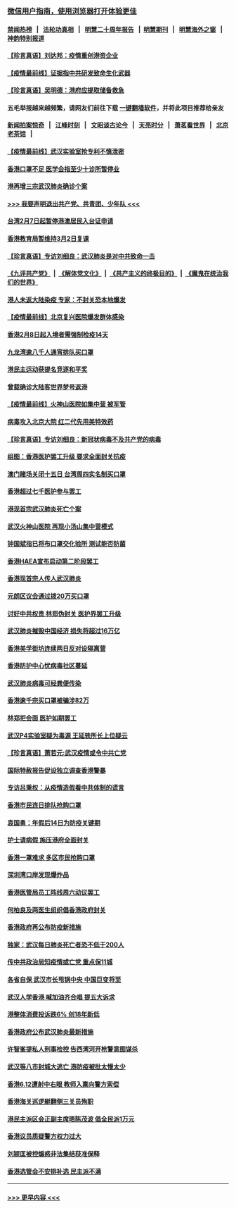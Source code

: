 ### [微信用户指南，使用浏览器打开体验更佳](https://github.com/gfw-breaker/banned-news1/blob/master/indexes/wechat-guide.md?t=0)
#### [禁闻热榜](热点新闻.md?t=0)  &nbsp;&nbsp;|&nbsp;&nbsp; [法轮功真相](https://github.com/gfw-breaker/truth/blob/master/README.md?t=0) &nbsp;&nbsp;|&nbsp;&nbsp; [明慧二十周年报告](https://github.com/gfw-breaker/mh-reports/blob/master/README.md?t=0) &nbsp;&nbsp;|&nbsp;&nbsp;[明慧期刊](https://github.com/gfw-breaker/mh-qikan) &nbsp;&nbsp;|&nbsp;&nbsp; [明慧海外之窗](https://github.com/gfw-breaker/mh-news/blob/master/README.md?t=0) &nbsp;&nbsp;|&nbsp;&nbsp; [神韵特别报道](https://github.com/gfw-breaker/mh-news/blob/master/shenyun.md?t=0)
#### [【珍言真语】刘达邦：疫情重创港资企业](../pages/nsc415/n11854274.md?t=02092022) 
#### [【疫情最前线】证据指中共研发致命生化武器](../pages/nsc415/n11853087.md?t=02092022) 
#### [【珍言真语】吴明德：港府应提取储备救急](../pages/nsc415/n11852734.md?t=02092022) 
#### 五毛举报越来越频繁，请网友们前往下载 [一键翻墙软件](https://github.com/gfw-breaker/ssr-accounts)，并将此项目推荐给亲友
#### [新闻拍案惊奇](https://github.com/gfw-breaker/banned-news1/blob/master/pages/link4.md) &nbsp;&nbsp;|&nbsp;&nbsp; [江峰时刻](https://github.com/gfw-breaker/banned-news1/blob/master/pages/link4.md) &nbsp;&nbsp;|&nbsp;&nbsp; [文昭谈古论今](https://github.com/gfw-breaker/banned-news1/blob/master/pages/link4.md) &nbsp;&nbsp;|&nbsp;&nbsp; [天亮时分](https://github.com/gfw-breaker/banned-news1/blob/master/pages/link4.md) &nbsp;&nbsp;|&nbsp;&nbsp; [萧茗看世界](https://github.com/gfw-breaker/banned-news1/blob/master/pages/link4.md) &nbsp;&nbsp;|&nbsp;&nbsp; [北京老茶馆](https://github.com/gfw-breaker/banned-news1/blob/master/pages/link4.md) &nbsp;&nbsp;|&nbsp;&nbsp; 
#### [【疫情最前线】武汉实验室抢专利不慎泄密](../pages/nsc415/n11850310.md?t=02092022) 
#### [香港口罩不足 医学会指至少十诊所暂停业](../pages/nsc415/n11850301.md?t=02092022) 
#### [港再增三宗武汉肺炎确诊个案](../pages/nsc415/n11850328.md?t=02092022) 
#### [>>> 我要声明退出共产党、共青团、少年队 <<<](https://github.com/begood0513/goodnews/blob/master/quit/letter.md) 
#### [台湾2月7日起暂停港澳居民入台证申请](../pages/nsc415/n11850304.md?t=02092022) 
#### [香港教育局暂维持3月2日复课](../pages/nsc415/n11850260.md?t=02092022) 
#### [【珍言真语】专访刘细良：武汉肺炎是对中共致命一击](../pages/nsc415/n11849934.md?t=02092022) 
#### [《九评共产党》](https://github.com/begood0513/9ping.md/blob/master/README.md) &nbsp;|&nbsp; [《解体党文化》](../../../../jtdwh.md/blob/master/README.md)  &nbsp;|&nbsp; [《共产主义的终极目的》](../../../../gczydzjmd.md/blob/master/README.md) &nbsp;|&nbsp; [《魔鬼在统治我们的世界》](../../../../mgztzwmdsj.md/blob/master/README.md) 
#### [港人未返大陆染疫 专家：不封关恐本地爆发](../pages/nsc415/n11848021.md?t=02092022) 
#### [【疫情最前线】北京复兴医院爆发群体感染](../pages/nsc415/n11847626.md?t=02092022) 
#### [香港2月8日起入境者需强制检疫14天](../pages/nsc415/n11847658.md?t=02092022) 
#### [九龙湾逾八千人通宵排队买口罩](../pages/nsc415/n11847647.md?t=02092022) 
#### [港民主运动获提名竞逐和平奖](../pages/nsc415/n11847633.md?t=02092022) 
#### [曾载确诊大陆客世界梦号返港](../pages/nsc415/n11847608.md?t=02092022) 
#### [【疫情最前线】火神山医院如集中营 被军管](../pages/nsc415/n11847524.md?t=02092022) 
#### [病毒攻入北京大院 红二代先用美特效药](../pages/nsc415/n11847427.md?t=02092022) 
#### [【珍言真语】专访刘细良：新冠状病毒不及共产党的病毒](../pages/nsc415/n11847164.md?t=02092022) 
#### [组图：香港医护罢工升级 要求全面封关抗疫](../pages/nsc415/n11844107.md?t=02092022) 
#### [澳门赌场关闭十五日 台湾周四实名制买口罩](../pages/nsc415/n11845083.md?t=02092022) 
#### [香港超过七千医护参与罢工](../pages/nsc415/n11845051.md?t=02092022) 
#### [港现首宗武汉肺炎死亡个案](../pages/nsc415/n11844998.md?t=02092022) 
#### [武汉火神山医院 再现小汤山集中营模式](../pages/nsc415/n11844763.md?t=02092022) 
#### [钟国斌指已将布口罩交化验所 测试能否防菌](../pages/nsc415/n11842783.md?t=02092022) 
#### [香港HAEA宣布启动第二阶段罢工](../pages/nsc415/n11842723.md?t=02092022) 
#### [香港现首宗人传人武汉肺炎](../pages/nsc415/n11842766.md?t=02092022) 
#### [元朗区议会通过拨20万买口罩](../pages/nsc415/n11842754.md?t=02092022) 
#### [讨好中共权贵 林郑伪封关 医护界罢工升级](../pages/nsc415/n11842359.md?t=02092022) 
#### [武汉肺炎摧毁中国经济 损失将超过16万亿](../pages/nsc415/n11839723.md?t=02092022) 
#### [香港美孚街坊连续两日反对设隔离营](../pages/nsc415/n11839962.md?t=02092022) 
#### [香港防护中心忧病毒社区蔓延](../pages/nsc415/n11839933.md?t=02092022) 
#### [武汉肺炎病毒可经粪便传染](../pages/nsc415/n11839939.md?t=02092022) 
#### [香港逾千宗买口罩被骗涉82万](../pages/nsc415/n11839914.md?t=02092022) 
#### [林郑拒会面 医护如期罢工](../pages/nsc415/n11839892.md?t=02092022) 
#### [武汉P4实验室疑为毒源 王延轶所长上位疑云](../pages/nsc415/n11835543.md?t=02092022) 
#### [【珍言真语】萧若元:武汉疫情或令中共亡党](../pages/nsc415/n11829394.md?t=02092022) 
#### [国际特赦报告促设独立调查香港警暴](../pages/nsc415/n11833845.md?t=02092022) 
#### [专访吕秉权：从疫情造假看中共体制的谎言](../pages/nsc415/n11833813.md?t=02092022) 
#### [香港市民连日排队抢购口罩](../pages/nsc415/n11833794.md?t=02092022) 
#### [袁国勇：年假后14日为防疫关键期](../pages/nsc415/n11831088.md?t=02092022) 
#### [护士请病假 施压港府全面封关](../pages/nsc415/n11831030.md?t=02092022) 
#### [香港一罩难求 多区市民抢购口罩](../pages/nsc415/n11831002.md?t=02092022) 
#### [深圳湾口岸发现爆炸品](../pages/nsc415/n11828802.md?t=02092022) 
#### [香港医管局员工阵线周六动议罢工](../pages/nsc415/n11828762.md?t=02092022) 
#### [何柏良及两医生组织倡香港政府封关](../pages/nsc415/n11828749.md?t=02092022) 
#### [香港政府再公布防疫新措施](../pages/nsc415/n11828716.md?t=02092022) 
#### [独家：武汉每日肺炎死亡者恐不低于200人](../pages/nsc415/n11828240.md?t=02092022) 
#### [传中共政治局知疫情或亡党 重点保11城](../pages/nsc415/n11828145.md?t=02092022) 
#### [各省自保 武汉市长甩锅中央 中国巨变将至](../pages/nsc415/n11828021.md?t=02092022) 
#### [武汉人学香港 喊加油齐合唱 提五大诉求](../pages/nsc415/n11827046.md?t=02092022) 
#### [港整体消费投诉跌6% 创18年新低](../pages/nsc415/n11817280.md?t=02092022) 
#### [香港政府公布武汉肺炎最新措施](../pages/nsc415/n11817152.md?t=02092022) 
#### [许智峯提私人刑事检控 告西湾河开枪警意图谋杀](../pages/nsc415/n11817132.md?t=02092022) 
#### [武汉等八市封城大逃亡 港防疫被批太慢太少](../pages/nsc415/n11817058.md?t=02092022) 
#### [香港6.12遭射中右眼 教师入禀向警方索偿](../pages/nsc415/n11814678.md?t=02092022) 
#### [香港海关巡逻艇翻侧三关员殉职](../pages/nsc415/n11814604.md?t=02092022) 
#### [港民主派区会正副主席晤陈茂波 倡全民派1万元](../pages/nsc415/n11814582.md?t=02092022) 
#### [香港议员质疑警方权力过大](../pages/nsc415/n11814560.md?t=02092022) 
#### [刘颕匡被控煽惑非法集结获准保释](../pages/nsc415/n11811727.md?t=02092022) 
#### [香港选管会不安排补选 民主派不满](../pages/nsc415/n11811691.md?t=02092022) 

----
#### [ >>> 更早内容 <<< ](../indexes/nsc415-earlier.md)
